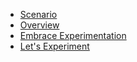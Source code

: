 

- [Scenario](scenario.md)
- [Overview](overview.md)
- [Embrace Experimentation](embrace-experimentation.md)
- [Let's Experiment](lets-experiment.md)
